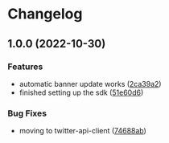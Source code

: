 # Changelog

## 1.0.0 (2022-10-30)


### Features

* automatic banner update works ([2ca39a2](https://github.com/skarthikeyan96/twitter-profile-banner/commit/2ca39a291494093079c7b5474ef2f9a7919f0e67))
* finished setting up the sdk ([51e60d6](https://github.com/skarthikeyan96/twitter-profile-banner/commit/51e60d6d1cd09248b9a8dfe6246715367a587aae))


### Bug Fixes

* moving to twitter-api-client ([74688ab](https://github.com/skarthikeyan96/twitter-profile-banner/commit/74688ab56f89663eea98ec54ea215152fcc35bcc))
